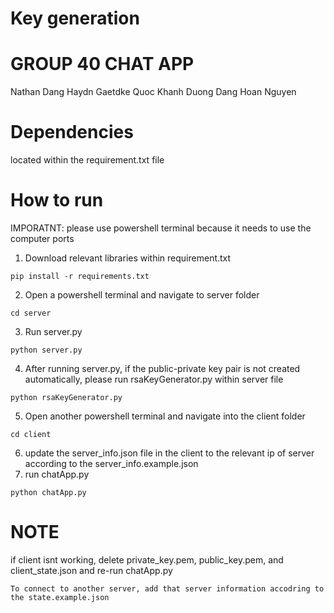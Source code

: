 # Key generation
# GROUP 40 CHAT APP
Nathan Dang
Haydn Gaetdke
Quoc Khanh Duong
Dang Hoan Nguyen

# Dependencies
located within the requirement.txt file

# How to run
IMPORATNT: please use powershell terminal because it needs to use the computer ports
1. Download relevant libraries within requirement.txt 
```
pip install -r requirements.txt
```
2. Open a powershell terminal and navigate to server folder
``` 
cd server
```
3. Run server.py 
```
python server.py
```
4. After running server.py, if the public-private key pair is not created automatically, please run rsaKeyGenerator.py within server file
``` 	
python rsaKeyGenerator.py
```	
5. Open another powershell terminal and navigate into the client folder
```
cd client
```
6. update the server_info.json file in the client to the relevant ip of server according to the server_info.example.json
8. run chatApp.py 
```
python chatApp.py
```

# NOTE
if client isnt working, delete private_key.pem, public_key.pem, and client_state.json and re-run chatApp.py
```
To connect to another server, add that server information accodring to the state.example.json
```